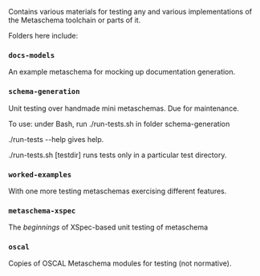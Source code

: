 Contains various materials for testing any and various implementations of the Metaschema toolchain or parts of it.

Folders here include:

### `docs-models`

An example metaschema for mocking up documentation generation.

### `schema-generation`

Unit testing over handmade mini metaschemas. Due for maintenance.

To use: under Bash, run ./run-tests.sh in folder schema-generation

./run-tests --help gives help.

./run-tests.sh [testdir] runs tests only in a particular test directory.

### `worked-examples`

With one more testing metaschemas exercising different features. 

### `metaschema-xspec`

The *beginnings* of XSpec-based unit testing of metaschema

### `oscal`

Copies of OSCAL Metaschema modules for testing (not normative).

